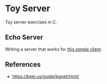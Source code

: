 
# Toy Server 

Toy server exercises in C.

## Echo Server 

Writing a server that works for [this simple client](http://www.cs.cmu.edu/afs/cs/academic/class/15213-f00/www/class24code/echoclient.c).

## References 

* https://beej.us/guide/bgnet/html/
